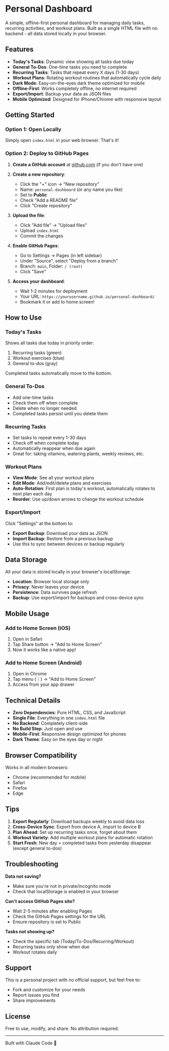 # Personal Dashboard

A simple, offline-first personal dashboard for managing daily tasks, recurring activities, and workout plans. Built as a single HTML file with no backend - all data stored locally in your browser.

## Features

- **Today's Tasks**: Dynamic view showing all tasks due today
- **General To-Dos**: One-time tasks you need to complete
- **Recurring Tasks**: Tasks that repeat every X days (1-30 days)
- **Workout Plans**: Rotating workout routines that automatically cycle daily
- **Dark Mode**: Easy-on-the-eyes dark theme optimized for mobile
- **Offline-First**: Works completely offline, no internet required
- **Export/Import**: Backup your data as JSON files
- **Mobile Optimized**: Designed for iPhone/Chrome with responsive layout

## Getting Started

### Option 1: Open Locally

Simply open `index.html` in your web browser. That's it!

### Option 2: Deploy to GitHub Pages

1. **Create a GitHub account** at [github.com](https://github.com) (if you don't have one)

2. **Create a new repository**:
   - Click the "+" icon → "New repository"
   - Name: `personal-dashboard` (or any name you like)
   - Set to **Public**
   - Check "Add a README file"
   - Click "Create repository"

3. **Upload the file**:
   - Click "Add file" → "Upload files"
   - Upload `index.html`
   - Commit the changes

4. **Enable GitHub Pages**:
   - Go to Settings → Pages (in left sidebar)
   - Under "Source", select "Deploy from a branch"
   - Branch: `main`, Folder: `/ (root)`
   - Click "Save"

5. **Access your dashboard**:
   - Wait 1-2 minutes for deployment
   - Your URL: `https://yourusername.github.io/personal-dashboard/`
   - Bookmark it or add to home screen!

## How to Use

### Today's Tasks
Shows all tasks due today in priority order:
1. Recurring tasks (green)
2. Workout exercises (blue)
3. General to-dos (gray)

Completed tasks automatically move to the bottom.

### General To-Dos
- Add one-time tasks
- Check them off when complete
- Delete when no longer needed
- Completed tasks persist until you delete them

### Recurring Tasks
- Set tasks to repeat every 1-30 days
- Check off when complete today
- Automatically reappear when due again
- Great for: taking vitamins, watering plants, weekly reviews, etc.

### Workout Plans
- **View Mode**: See all your workout plans
- **Edit Mode**: Add/edit/delete plans and exercises
- **Auto-Rotation**: First plan is today's workout, automatically rotates to next plan each day
- **Reorder**: Use up/down arrows to change the workout schedule

### Export/Import
Click "Settings" at the bottom to:
- **Export Backup**: Download your data as JSON
- **Import Backup**: Restore from a previous backup
- Use this to sync between devices or backup regularly

## Data Storage

All your data is stored locally in your browser's localStorage:
- **Location**: Browser local storage only
- **Privacy**: Never leaves your device
- **Persistence**: Data survives page refresh
- **Backup**: Use export/import for backups and cross-device sync

## Mobile Usage

### Add to Home Screen (iOS)
1. Open in Safari
2. Tap Share button → "Add to Home Screen"
3. Now it works like a native app!

### Add to Home Screen (Android)
1. Open in Chrome
2. Tap menu (⋮) → "Add to Home Screen"
3. Access from your app drawer

## Technical Details

- **Zero Dependencies**: Pure HTML, CSS, and JavaScript
- **Single File**: Everything in one `index.html` file
- **No Backend**: Completely client-side
- **No Build Step**: Just open and use
- **Mobile-First**: Responsive design optimized for phones
- **Dark Theme**: Easy on the eyes day or night

## Browser Compatibility

Works in all modern browsers:
- Chrome (recommended for mobile)
- Safari
- Firefox
- Edge

## Tips

1. **Export Regularly**: Download backups weekly to avoid data loss
2. **Cross-Device Sync**: Export from device A, import to device B
3. **Plan Ahead**: Set up recurring tasks once, forget about them
4. **Workout Variety**: Add multiple workout plans for automatic rotation
5. **Start Fresh**: New day = completed tasks from yesterday disappear (except general to-dos)

## Troubleshooting

**Data not saving?**
- Make sure you're not in private/incognito mode
- Check that localStorage is enabled in your browser

**Can't access GitHub Pages site?**
- Wait 2-5 minutes after enabling Pages
- Check the GitHub Pages settings for the URL
- Ensure repository is set to Public

**Tasks not showing up?**
- Check the specific tab (Today/To-Dos/Recurring/Workout)
- Recurring tasks only show when due
- Workout rotates daily

## Support

This is a personal project with no official support, but feel free to:
- Fork and customize for your needs
- Report issues you find
- Share improvements

## License

Free to use, modify, and share. No attribution required.

---

Built with Claude Code 🤖
